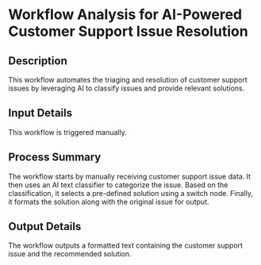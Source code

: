 # Workflow Analysis for AI-Powered Customer Support Issue Resolution

## Description
This workflow automates the triaging and resolution of customer support issues by leveraging AI to classify issues and provide relevant solutions.

## Input Details
This workflow is triggered manually.

## Process Summary
The workflow starts by manually receiving customer support issue data. It then uses an AI text classifier to categorize the issue. Based on the classification, it selects a pre-defined solution using a switch node. Finally, it formats the solution along with the original issue for output.

## Output Details
The workflow outputs a formatted text containing the customer support issue and the recommended solution.
